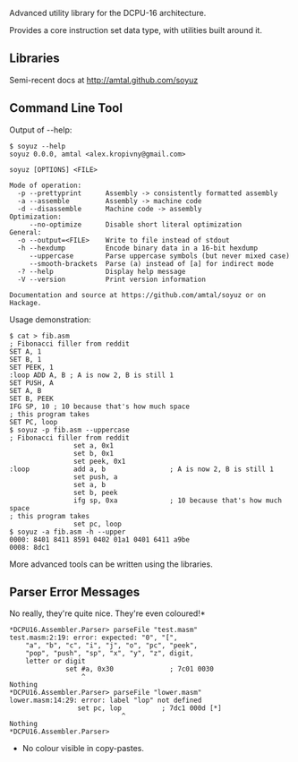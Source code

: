 Advanced utility library for the DCPU-16 architecture.

Provides a core instruction set data type, with utilities built around it.

Libraries
---------

Semi-recent docs at http://amtal.github.com/soyuz

Command Line Tool
-----------------

Output of --help:

```
$ soyuz --help
soyuz 0.0.0, amtal <alex.kropivny@gmail.com>

soyuz [OPTIONS] <FILE>

Mode of operation:
  -p --prettyprint      Assembly -> consistently formatted assembly
  -a --assemble         Assembly -> machine code
  -d --disassemble      Machine code -> assembly
Optimization:
     --no-optimize      Disable short literal optimization
General:
  -o --output=<FILE>    Write to file instead of stdout
  -h --hexdump          Encode binary data in a 16-bit hexdump
     --uppercase        Parse uppercase symbols (but never mixed case)
     --smooth-brackets  Parse (a) instead of [a] for indirect mode
  -? --help             Display help message
  -V --version          Print version information

Documentation and source at https://github.com/amtal/soyuz or on Hackage.
```

Usage demonstration:

```
$ cat > fib.asm
; Fibonacci filler from reddit
SET A, 1
SET B, 1
SET PEEK, 1
:loop ADD A, B ; A is now 2, B is still 1
SET PUSH, A
SET A, B
SET B, PEEK
IFG SP, 10 ; 10 because that's how much space 
; this program takes 
SET PC, loop
$ soyuz -p fib.asm --uppercase
; Fibonacci filler from reddit
                set a, 0x1
                set b, 0x1
                set peek, 0x1
:loop           add a, b                ; A is now 2, B is still 1
                set push, a
                set a, b
                set b, peek
                ifg sp, 0xa             ; 10 because that's how much space 
; this program takes 
                set pc, loop
$ soyuz -a fib.asm -h --upper
0000: 8401 8411 8591 0402 01a1 0401 6411 a9be
0008: 8dc1
```

More advanced tools can be written using the libraries.

Parser Error Messages
---------------------

No really, they're quite nice. They're even coloured!*

```
*DCPU16.Assembler.Parser> parseFile "test.masm"
test.masm:2:19: error: expected: "0", "[",
    "a", "b", "c", "i", "j", "o", "pc", "peek",
    "pop", "push", "sp", "x", "y", "z", digit,
    letter or digit
              set #a, 0x30              ; 7c01 0030 
                  ^                                 
Nothing
*DCPU16.Assembler.Parser> parseFile "lower.masm"
lower.masm:14:29: error: label "lop" not defined
                 set pc, lop          ; 7dc1 000d [*] 
                            ^                         
Nothing
*DCPU16.Assembler.Parser> 
```

* No colour visible in copy-pastes.
